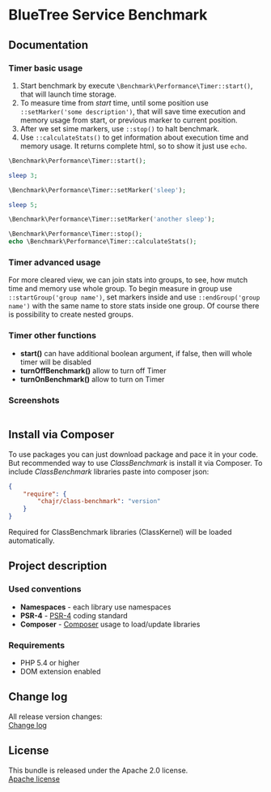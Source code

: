 BlueTree Service Benchmark
============

## Documentation

### Timer basic usage

1. Start benchmark by execute `\Benchmark\Performance\Timer::start()`, that will launch time storage.
2. To measure time from _start_ time, until some position use `::setMarker('some description')`, that will save time
execution and memory usage from start, or previous marker to current position.
3. After we set sime markers, use `::stop()` to halt benchmark.
4. Use `::calculateStats()` to get information about execution time and memory usage. It returns complete html, so to
show it just use `echo`.

```php
\Benchmark\Performance\Timer::start();

sleep 3;

\Benchmark\Performance\Timer::setMarker('sleep');

sleep 5;

\Benchmark\Performance\Timer::setMarker('another sleep');

\Benchmark\Performance\Timer::stop();
echo \Benchmark\Performance\Timer::calculateStats();

```

### Timer advanced usage

For more cleared view, we can join stats into groups, to see, how mutch time and memory use whole group. To begin measure
in group use `::startGroup('group name')`, set markers inside and use `::endGroup('group name')` with the same name to
store stats inside one group. Of course there is possibility to create nested groups.

### Timer other functions

* **start()** can have additional boolean argument, if false, then will whole timer will be disabled
* **turnOffBenchmark()** allow to turn off Timer
* **turnOnBenchmark()** allow to turn on Timer

### Screenshots

![]()

Install via Composer
--------------
To use packages you can just download package and pace it in your code. But recommended
way to use _ClassBenchmark_ is install it via Composer. To include _ClassBenchmark_
libraries paste into composer json:

```json
{
    "require": {
        "chajr/class-benchmark": "version"
    }
}
```

Required for ClassBenchmark libraries (ClassKernel) will be loaded automatically.

Project description
--------------

### Used conventions

* **Namespaces** - each library use namespaces
* **PSR-4** - [PSR-4](http://www.php-fig.org/psr/psr-4/) coding standard
* **Composer** - [Composer](https://getcomposer.org/) usage to load/update libraries

### Requirements

* PHP 5.4 or higher
* DOM extension enabled

Change log
--------------
All release version changes:  
[Change log](https://githib.com/chajr/class-benchmark/CHANGELOG.md "Change log")

License
--------------
This bundle is released under the Apache 2.0 license.  
[Apache license](https://githib.com/chajr/class-benchmark/LICENSE "Apache license")